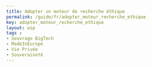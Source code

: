 ```yaml
---
title: Adopter un moteur de recherche éthique
permalink: /guide/fr/adopter_moteur_recherche_ethique
key: adopter_moteur_recherche_ethique
layout: wip
tags :
- Seuvrage BigTech
- MadeInEurope
- Vie Privée
- Souveraineté
---
```


